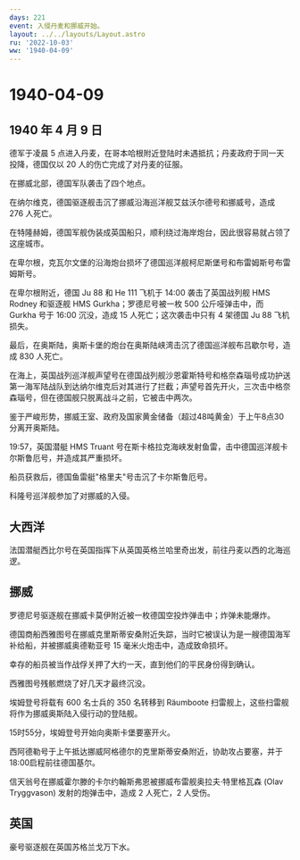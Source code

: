 ```yaml
---
days: 221
event: 入侵丹麦和挪威开始。
layout: ../../layouts/Layout.astro
ru: '2022-10-03'
ww: '1940-04-09'
---
```


# 1940-04-09

## 1940 年 4 月 9 日

德军于凌晨 5
点进入丹麦，在哥本哈根附近登陆时未遇抵抗；丹麦政府于同一天投降，德国仅以
20 人的伤亡完成了对丹麦的征服。

在挪威北部，德国军队袭击了四个地点。

在纳尔维克，德国驱逐舰击沉了挪威沿海巡洋舰艾兹沃尔德号和挪威号，造成 276
人死亡。

在特隆赫姆，德国军舰伪装成英国船只，顺利绕过海岸炮台，因此很容易就占领了这座城市。

在卑尔根，克瓦尔文堡的沿海炮台损坏了德国巡洋舰柯尼斯堡号和布雷姆斯号布雷姆斯号。

在卑尔根附近，德国 Ju 88 和 He 111 飞机于 14:00 袭击了英国战列舰 HMS
Rodney 和驱逐舰 HMS Gurkha；罗德尼号被一枚 500 公斤哑弹击中，而 Gurkha
号于 16:00 沉没，造成 15 人死亡；这次袭击中只有 4 架德国 Ju 88
飞机损失。

最后，在奥斯陆，奥斯卡堡的炮台在奥斯陆峡湾击沉了德国巡洋舰布吕歇尔号，造成
830 人死亡。

在海上，英国战列巡洋舰声望号在德国战列舰沙恩霍斯特号和格奈森瑙号成功护送第一海军陆战队到达纳尔维克后对其进行了拦截；声望号首先开火，三次击中格奈森瑙号，但在德国舰只脱离战斗之前，它被击中两次。

鉴于严峻形势，挪威王室、政府及国家黄金储备（超过48吨黄金）于上午8点30分离开奥斯陆。

19:57，英国潜艇 HMS Truant
号在斯卡格拉克海峡发射鱼雷，击中德国巡洋舰卡尔斯鲁厄号，并造成其严重损坏。

船员获救后，德国鱼雷艇"格里夫"号击沉了卡尔斯鲁厄号。

科隆号巡洋舰参加了对挪威的入侵。

## 大西洋

法国潜艇西比尔号在英国指挥下从英国英格兰哈里奇出发，前往丹麦以西的北海巡逻。

## 挪威

罗德尼号驱逐舰在挪威卡莫伊附近被一枚德国空投炸弹击中；炸弹未能爆炸。

德国商船西雅图号在挪威克里斯蒂安桑附近失踪，当时它被误认为是一艘德国海军补给船，并被挪威奥德勒亚号
15 毫米火炮击中，造成致命损坏。

幸存的船员被当作战俘关押了大约一天，直到他们的平民身份得到确认。

西雅图号残骸燃烧了好几天才最终沉没。

埃姆登号将载有 600 名士兵的 350 名转移到 Räumboote
扫雷舰上，这些扫雷舰将作为挪威奥斯陆入侵行动的登陆舰。

15时55分，埃姆登号开始向奥斯卡堡要塞开火。

西阿德勒号于上午抵达挪威阿格德尔的克里斯蒂安桑附近，协助攻占要塞，并于18:00启程前往德国基尔。

信天翁号在挪威霍尔滕的卡尔约翰斯弗恩被挪威布雷舰奥拉夫·特里格瓦森 (Olav
Tryggvason) 发射的炮弹击中，造成 2 人死亡，2 人受伤。

## 英国

豪号驱逐舰在英国苏格兰戈万下水。